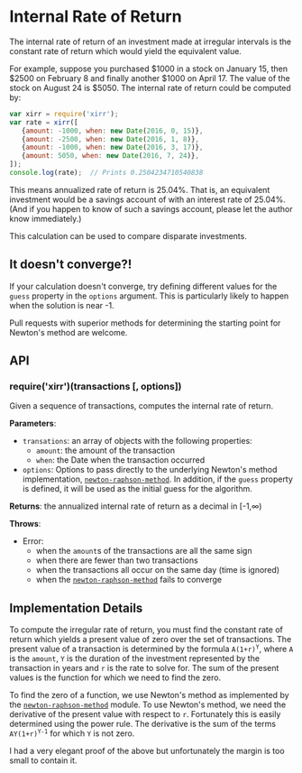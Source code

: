# Internal Rate of Return

The internal rate of return of an investment made at irregular intervals is the constant rate of return which would yield the equivalent value.

For example, suppose you purchased $1000 in a stock on January 15, then $2500 on February 8 and finally another $1000 on April 17.  The value of the stock on August 24 is $5050.  The internal rate of return could be computed by:

```` javascript
var xirr = require('xirr');
var rate = xirr([
   {amount: -1000, when: new Date(2016, 0, 15)},
   {amount: -2500, when: new Date(2016, 1, 8)},
   {amount: -1000, when: new Date(2016, 3, 17)},
   {amount: 5050, when: new Date(2016, 7, 24)},
]);
console.log(rate);  // Prints 0.2504234710540838
````

This means annualized rate of return is 25.04%.  That is, an equivalent investment would be a savings account of with an interest rate of 25.04%.  (And if you happen to know of such a savings account, please let the author know immediately.)

This calculation can be used to compare disparate investments.

## It doesn't converge?!

If your calculation doesn't converge, try defining different values for the `guess` property in the `options` argument.  This is particularly likely to happen when the solution is near -1.

Pull requests with superior methods for determining the starting point for Newton's method are welcome.

## API

### require('xirr')(transactions [, options])

Given a sequence of transactions, computes the internal rate of return.

**Parameters**:

- `transations`: an array of objects with the following properties:
  - `amount`: the amount of the transaction
  - `when`: the Date when the transaction occurred
- `options`: Options to pass directly to the underlying Newton's method implementation, [`newton-raphson-method`](https://github.com/scijs/newton-raphson-method).  In addition, if the `guess` property is defined, it will be used as the initial guess for the algorithm.

**Returns**: the annualized internal rate of return as a decimal in [-1,∞)

**Throws**:

- Error:
  - when the `amount`s of the transactions are all the same sign
  - when there are fewer than two transactions
  - when the transactions all occur on the same day (time is ignored)
  - when the [`newton-raphson-method`](https://github.com/scijs/newton-raphson-method) fails to converge

## Implementation Details

To compute the irregular rate of return, you must find the constant rate of return which yields a present value of zero over the set of transactions.  The present value of a transaction is determined by the formula <code>A(1+r)<sup>Y</sup></code>, where `A` is the `amount`, `Y` is the duration of the investment represented by the transaction in years and  `r` is the rate to solve for.  The sum of the present values is the function for which we need to find the zero.

To find the zero of a function, we use Newton's method as implemented by the [`newton-raphson-method`](https://github.com/scijs/newton-raphson-method) module.  To use Newton's method, we need the derivative of the present value with respect to `r`. Fortunately this is easily determined using the power rule.  The derivative is the sum of the terms <code>AY(1+r)<sup>Y-1</sup></code> for which `Y` is not zero.

I had a very elegant proof of the above but unfortunately the margin is too small to contain it.
